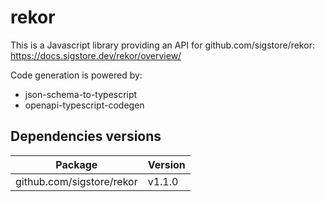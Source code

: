 # rekor

This is a Javascript library providing an API for github.com/sigstore/rekor: https://docs.sigstore.dev/rekor/overview/

Code generation is powered by:

- json-schema-to-typescript
- openapi-typescript-codegen

## Dependencies versions

| Package                   | Version |
| ------------------------- | ------- |
| github.com/sigstore/rekor | v1.1.0  |
